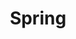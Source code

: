 ---
title: "Spring"
layout: category
permalink: /categories/spring/
author_profile: true
taxonomy: Spring
---